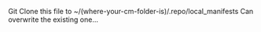 Git Clone this file to ~/(where-your-cm-folder-is)/.repo/local_manifests 
Can overwrite the existing one...
